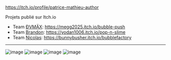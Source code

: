 
https://itch.io/profile/patrice-mathieu-author

Projets publié sur Itch.io

- Team [ĐVMÄX](https://dvmax.itch.io): https://megg2025.itch.io/bubble-push  
- Team [Brandon](https://www.linkedin.com/in/brandon-decarpentrie-01481a26b/): https://yodan1006.itch.io/pop-n-slime
- Team [Nicolas](https://www.linkedin.com/in/nicolas-carlier-8872a6176/): https://bunnybusher.itch.io/bubblefactory



--------
![image](https://github.com/user-attachments/assets/abdd73a6-d98c-4308-98c5-acc5b5813f65)
![image](https://github.com/user-attachments/assets/2c6b68a4-0ccd-4d8c-8bb2-cb07e65c865b)
![image](https://github.com/user-attachments/assets/61ecab44-2401-413e-bc79-34092d3f2bd1)
![image](https://github.com/user-attachments/assets/ddd35f04-875a-4203-84f7-8ab4fa460207)
